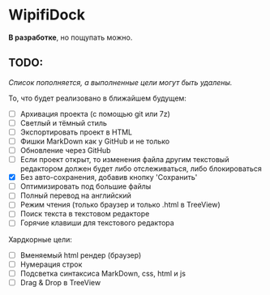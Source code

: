 # WipifiDock

**В разработке**, но пощупать можно.

## TODO:

_Список пополняется, а выполненные цели могут быть удалены._

То, что будет реализовано в ближайшем будущем:

- [ ] Архивация проекта (с помощью git или 7z)
- [ ] Светлый и тёмный стиль
- [ ] Экспортировать проект в HTML
- [ ] Фишки MarkDown как у GitHub и не только
- [ ] Обновление через GitHub
- [ ] Если проект открыт, то изменения файла другим текстовый редактором должен будет либо отслеживаться, либо блокироваться
- [x] Без авто-сохранения, добавив кнопку 'Сохранить'
- [ ] Оптимизировать под большие файлы
- [ ] Полный перевод на английский
- [ ] Режим чтения (только браузер и только .html в TreeView)
- [ ] Поиск текста в текстовом редакторе
- [ ] Горячие клавиши для текстового редактора

Хардкорные цели:

- [ ] Вменяемый html рендер (браузер)
- [ ] Нумерация строк
- [ ] Подсветка синтаксиса MarkDown, css, html и js
- [ ] Drag & Drop в TreeView
